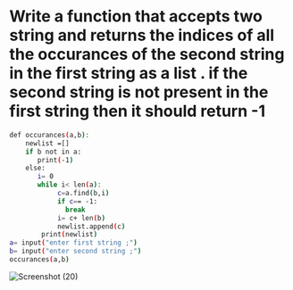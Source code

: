 # Write a function that accepts two string and returns the indices of all the occurances of the second string in the first string as a list . if the second string is not present in the first string then it should return -1
```bash
def occurances(a,b):
    newlist =[]
    if b not in a:
       print(-1)
    else:
       i= 0
       while i< len(a):
            c=a.find(b,i)
            if c== -1:
              break
            i= c+ len(b)
            newlist.append(c)
        print(newlist)
a= input("enter first string ;")
b= input("enter second string ;")
occurances(a,b)
```
![Screenshot (20)](https://github.com/user-attachments/assets/fe2f739c-8695-4fe0-a1fd-5e71e3efb18e)
